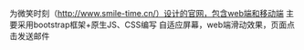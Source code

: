 为微笑时刻（http://www.smile-time.cn/）设计的官网，包含web端和移动端
主要采用bootstrap框架+原生JS、CSS编写
自适应屏幕，web端滑动效果，页面点击发送邮件
